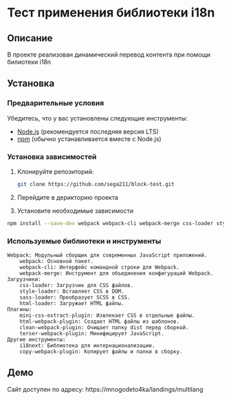# Тест применения библиотеки i18n

## Описание

В проекте реализован динамический перевод контента при помощи билиотеки i18n

## Установка

### Предварительные условия

Убедитесь, что у вас установлены следующие инструменты:

- [Node.js](https://nodejs.org/) (рекомендуется последняя версия LTS)
- [npm](https://www.npmjs.com/) (обычно устанавливается вместе с Node.js)

### Установка зависимостей

1. Клонируйте репозиторий:

   ```bash
   git clone https://github.com/sega211/block-test.git

2. Перейдите в дерикторию проекта

3. Установите необходимые зависимости
```bash
npm install --save-dev webpack webpack-cli webpack-merge css-loader style-loader sass-loader mini-css-extract-plugin html-webpack-plugin clean-webpack-plugin terser-webpack-plugin
```

### Используемые библиотеки и инструменты

    Webpack: Модульный сборщик для современных JavaScript приложений.
        webpack: Основной пакет.
        webpack-cli: Интерфейс командной строки для Webpack.
        webpack-merge: Инструмент для объединения конфигураций Webpack.
    Загрузчики:
        css-loader: Загрузчик для CSS файлов.
        style-loader: Вставляет CSS в DOM.
        sass-loader: Преобразует SCSS в CSS.
        html-loader: Загружает HTML файлы.
    Плагины:
        mini-css-extract-plugin: Извлекает CSS в отдельные файлы.
        html-webpack-plugin: Создает HTML файлы из шаблонов.
        clean-webpack-plugin: Очищает папку dist перед сборкой.
        terser-webpack-plugin: Минифицирует JavaScript.
    Другие инструменты:
        i18next: Библиотека для интернационализации.
        copy-webpack-plugin: Копирует файлы и папки в сборку.

## Демо

Сайт доступен по адресу: https://mnogodeto4ka/landings/multilang


